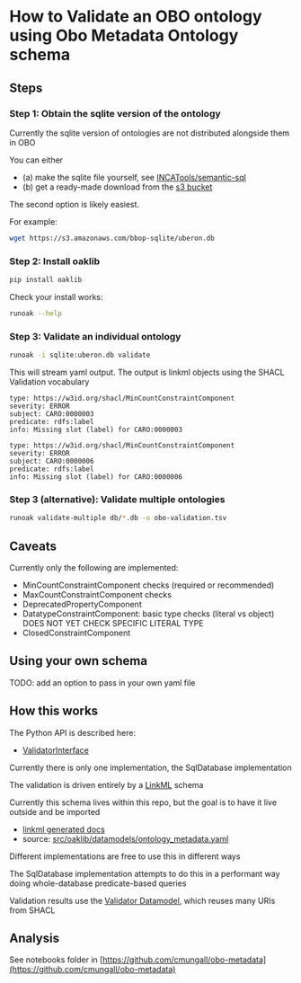 # How to Validate an OBO ontology using Obo Metadata Ontology schema

## Steps

### Step 1: Obtain the sqlite version of the ontology

Currently the sqlite version of ontologies are not distributed alongside them in OBO

You can either

 - (a) make the sqlite file yourself, see [INCATools/semantic-sql](https://github.com/INCATools/semantic-sql)
 - (b) get a ready-made download from the [s3 bucket](https://s3.amazonaws.com/bbop-sqlite/)

The second option is likely easiest.

For example:

```bash
wget https://s3.amazonaws.com/bbop-sqlite/uberon.db
```

### Step 2: Install oaklib

```bash
pip install oaklib
```

Check your install works:

```bash
runoak --help
```

### Step 3: Validate an individual ontology


```bash
runoak -i sqlite:uberon.db validate
```

This will stream yaml output. The output is linkml objects using the SHACL Validation vocabulary

```
type: https://w3id.org/shacl/MinCountConstraintComponent
severity: ERROR
subject: CARO:0000003
predicate: rdfs:label
info: Missing slot (label) for CARO:0000003

type: https://w3id.org/shacl/MinCountConstraintComponent
severity: ERROR
subject: CARO:0000006
predicate: rdfs:label
info: Missing slot (label) for CARO:0000006
```

### Step 3 (alternative): Validate multiple ontologies

```bash
runoak validate-multiple db/*.db -o obo-validation.tsv
```


## Caveats

Currently only the following are implemented:

* MinCountConstraintComponent checks (required or recommended)
* MaxCountConstraintComponent checks
* DeprecatedPropertyComponent
* DatatypeConstraintComponent: basic type checks (literal vs object) DOES NOT YET CHECK SPECIFIC LITERAL TYPE
* ClosedConstraintComponent


## Using your own schema

TODO: add an option to pass in your own yaml file

## How this works

The Python API is described here:

 - [ValidatorInterface](https://incatools.github.io/ontology-access-kit/interfaces/validator.html)

Currently there is only one implementation, the SqlDatabase implementation

The validation is driven entirely by a [LinkML](https://linkml.io) schema

Currently this schema lives within this repo, but the goal is to have it live outside and be imported

- [linkml generated docs](https://incatools.github.io/ontology-access-kit/datamodels/ontology-metadata/index.html)
- source: [src/oaklib/datamodels/ontology_metadata.yaml](https://github.com/INCATools/ontology-access-kit/blob/main/src/oaklib/datamodels/ontology_metadata.yaml)

Different implementations are free to use this in different ways

The SqlDatabase implementation attempts to do this in a performant way doing whole-database predicate-based queries

Validation results use the [Validator Datamodel](https://incatools.github.io/ontology-access-kit/datamodels/validation), which reuses many URIs from SHACL

## Analysis

See notebooks folder in [https://github.com/cmungall/obo-metadata](https://github.com/cmungall/obo-metadata)
